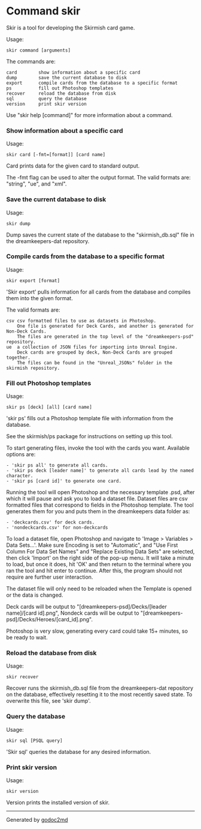 # Command skir
Skir is a tool for developing the Skirmish card game.

Usage:


	skir command [arguments]

The commands are:


	card        show information about a specific card
	dump        save the current database to disk
	export      compile cards from the database to a specific format
	ps          fill out Photoshop templates
	recover     reload the database from disk
	sql         query the database
	version     print skir version

Use "skir help [command]" for more information about a command.

### Show information about a specific card
Usage:


	skir card [-fmt=[format]] [card name]

Card prints data for the given card to standard output.

The -fmt flag can be used to alter the output format. The valid formats are: "string", "ue", and "xml".

### Save the current database to disk
Usage:


	skir dump

Dump saves the current state of the database to the "skirmish_db.sql"
file in the dreamkeepers-dat repository.

### Compile cards from the database to a specific format
Usage:


	skir export [format]

'Skir export' pulls information for all cards from the database and compiles them into the given format.

The valid formats are:


	csv	csv formatted files to use as datasets in Photoshop.
		One file is generated for Deck Cards, and another is generated for Non-Deck Cards.
		The files are generated in the top level of the "dreamkeepers-psd" repository.
	ue	a collection of JSON files for importing into Unreal Engine.
		Deck cards are grouped by deck, Non-Deck Cards are grouped together.
		The files can be found in the "Unreal_JSONs" folder in the skirmish repository.

### Fill out Photoshop templates
Usage:


	skir ps [deck] [all] [card name]

'skir ps' fills out a Photoshop template file with information from the database.

See the skirmish/ps package for instructions on setting up this tool.

To start generating files, invoke the tool with the cards you want. Available options are:


	- 'skir ps all' to generate all cards.
	- 'skir ps deck [leader name]' to generate all cards lead by the named character.
	- 'skir ps [card id]' to generate one card.

Running the tool will open Photoshop and the necessary template .psd,
after which it will pause and ask you to load a dataset file.
Dataset files are csv formatted files that correspond to fields in the Photoshop template.
The tool generates them for you and puts them in the dreamkeepers data folder as:


	- 'deckcards.csv' for deck cards.
	- 'nondeckcards.csv' for non-deckcards

To load a dataset file, open Photoshop and navigate to 'Image > Variables > Data Sets...'.
Make sure Encoding is set to "Automatic", and "Use First Column For Data Set Names" and
"Replace Existing Data Sets" are selected, then click 'Import' on the right side of the pop-up menu.
It will take a minute to load, but once it does,
hit 'OK' and then return to the terminal where you ran the tool and hit enter to continue.
After this, the program should not require are further user interaction.

The dataset file will only need to be reloaded when the Template is opened or the data is changed.

Deck cards will be output to "[dreamkeepers-psd]/Decks/[leader name]/[card id].png", Nondeck cards will
be output to "[dreamkeepers-psd]/Decks/Heroes/[card_id].png".

Photoshop is very slow, generating every card could take 15+ minutes, so be ready to wait.

### Reload the database from disk
Usage:


	skir recover

Recover runs the skirmish_db.sql file from the dreamkeepers-dat repository
on the database, effectively resetting it to the most recently saved state. To overwrite this
file, see 'skir dump'.

### Query the database
Usage:


	skir sql [PSQL query]

'Skir sql' queries the database for any desired information.

### Print skir version
Usage:


	skir version

Version prints the installed version of skir.



- - -
Generated by [godoc2md](http://godoc.org/github.com/davecheney/godoc2md)
